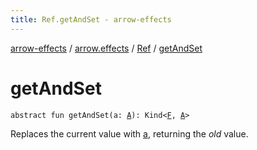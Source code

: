 ```yaml
---
title: Ref.getAndSet - arrow-effects
---
```


[arrow-effects](../../index.html) / [arrow.effects](../index.html) / [Ref](index.html) / [getAndSet](./get-and-set.html)

# getAndSet

`abstract fun getAndSet(a: `[`A`](index.html#A)`): Kind<`[`F`](index.html#F)`, `[`A`](index.html#A)`>`

Replaces the current value with [a](get-and-set.html#arrow.effects.Ref$getAndSet(arrow.effects.Ref.A)/a), returning the *old* value.

